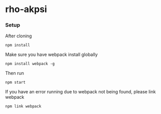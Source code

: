 # rho-akpsi

### Setup

After cloning

```
npm install
```

Make sure you have webpack install globally

```
npm install webpack -g
```

Then run

```
npm start
```

If you have an error running due to webpack not being found, please link webpack

```
npm link webpack
```
